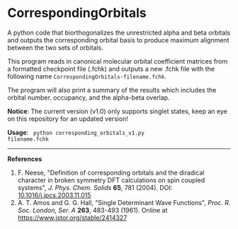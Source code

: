 # CorrespondingOrbitals

A python code that biorthogonalizes the unrestricted alpha and beta orbitals and outputs the corresponding orbital basis to produce maximum alignment between the two sets of orbitals.

This program reads in canonical molecular orbital coefficient matrices from a formatted checkpoint file (.fchk) and outputs a new .fchk file with the following name <code>CorrespondingOrbitals-filename.fchk</code>.

The program will also print a summary of the results which includes the orbital number. occupancy, and the alpha-beta overlap.

**Notice**: The current version (v1.0) only supports singlet states, keep an eye on this repository for an updated version!

**Usage**: <code> python corresponding_orbitals_v1.py filename.fchk </code>

---
**References**
1. F. Neese, "Definition of corresponding orbitals and the diradical character in broken symmetry DFT calculations on spin coupled systems", _J. Phys. Chem. Solids_ **65**, 781 (2004). DOI: [10.1016/j.jpcs.2003.11.015](https://dx.doi.org/10.1016/j.jpcs.2003.11.015)
2. A. T. Amos and G. G. Hall, "Single Determinant Wave Functions", _Proc. R. Soc. London, Ser. A_ **263**, 483-493 (1961). Online at https://www.jstor.org/stable/2414327
